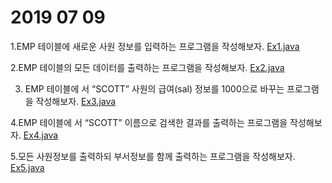 # 2019 07 09

1.EMP 테이블에 새로운 사원 정보를 입력하는 프로그램을 작성해보자.
[Ex1.java](https://github.com/magiccircle03/bit201904java/blob/master/jdbcClass/JDBC-TEST/src/jdbcex/Ex1.java)

2.EMP 테이블의 모든 데이터를 출력하는 프로그램을 작성해보자.
[Ex2.java](https://github.com/magiccircle03/bit201904java/blob/master/jdbcClass/JDBC-TEST/src/jdbcex/Ex2.java)

3. EMP 테이블에 서 “SCOTT” 사원의 급여(sal) 정보를 1000으로 바꾸는 프로그램을 작성해보자.
[Ex3.java](https://github.com/magiccircle03/bit201904java/blob/master/jdbcClass/JDBC-TEST/src/jdbcex/Ex3.java)

4.EMP 테이블에 서 “SCOTT” 이름으로 검색한 결과를 출력하는 프로그램을 작성해보자.
[Ex4.java](https://github.com/magiccircle03/bit201904java/blob/master/jdbcClass/JDBC-TEST/src/jdbcex/Ex4.java)

5.모든 사원정보를 출력하되 부서정보를 함께 출력하는 프로그램을 작성해보자.
[Ex5.java](https://github.com/magiccircle03/bit201904java/blob/master/jdbcClass/JDBC-TEST/src/jdbcex/Ex5.java)
